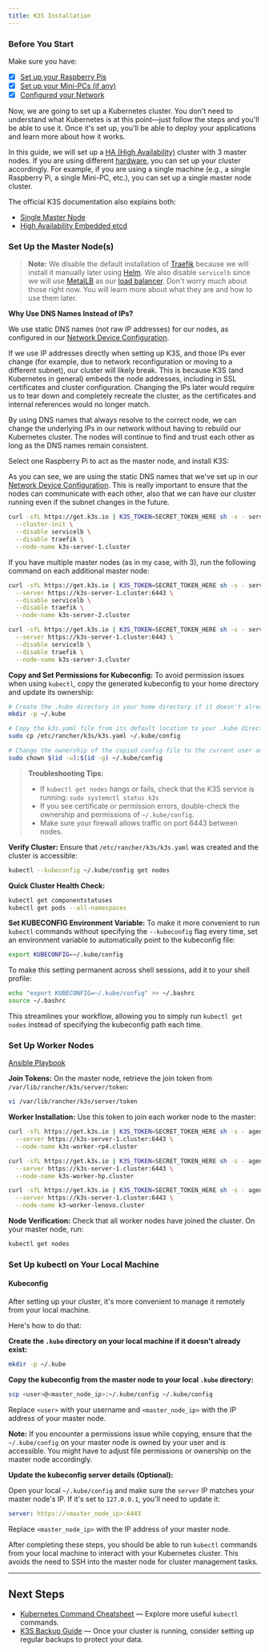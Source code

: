 ```yaml
---
title: K3S Installation
---
```


### Before You Start

Make sure you have:

- [x] [Set up your Raspberry Pis](../hardware-raspberry-pi-setup/raspberry-pi-setup.md)
- [x] [Set up your Mini-PCs (if any)](../hardware-raspberry-pi-setup/mini-pcs-setup.md)
- [x] [Configured your Network](../networking/mikrotik/network-overview.mdx)

Now, we are going to set up a Kubernetes cluster. You don't need to understand what Kubernetes is at this point—just follow the steps and you'll be able to use it. Once it's set up, you'll be able to deploy your applications and learn more about how it works.

In this guide, we will set up a [HA (High Availability)](https://en.wikipedia.org/wiki/High-availability_cluster) cluster with 3 master nodes. If you are using different [hardware](../hardware-raspberry-pi-setup/hardware.mdx), you can set up your cluster accordingly. For example, if you are using a single machine (e.g., a single Raspberry Pi, a single Mini-PC, etc.), you can set up a single master node cluster.

The official K3S documentation also explains both:

- [Single Master Node](https://docs.k3s.io/quick-start)
- [High Availability Embedded etcd](https://docs.k3s.io/datastore/ha-embedded)

### Set Up the Master Node(s)

> **Note:** We disable the default installation of [Traefik](https://traefik.io/traefik/) because we will install it manually later using [Helm](https://helm.sh/). We also disable `servicelb` since we will use [MetalLB](https://metallb.io/) as our [load balancer](<https://en.wikipedia.org/wiki/Load_balancing_(computing)>). Don't worry much about those right now. You will learn more about what they are and how to use them later.

**Why Use DNS Names Instead of IPs?**

We use static DNS names (not raw IP addresses) for our nodes, as configured in our [Network Device Configuration](../networking/mikrotik/device-configuration.mdx).

If we use IP addresses directly when setting up K3S, and those IPs ever change (for example, due to network reconfiguration or moving to a different subnet), our cluster will likely break. This is because K3S (and Kubernetes in general) embeds the node addresses, including in SSL certificates and cluster configuration. Changing the IPs later would require us to tear down and completely recreate the cluster, as the certificates and internal references would no longer match.

By using DNS names that always resolve to the correct node, we can change the underlying IPs in our network without having to rebuild our Kubernetes cluster. The nodes will continue to find and trust each other as long as the DNS names remain consistent.

Select one Raspberry Pi to act as the master node, and install K3S:

As you can see, we are using the static DNS names that we've set up in our [Network Device Configuration](../networking/mikrotik/device-configuration.mdx). This is really important to ensure that the nodes can communicate with each other, also that we can have our cluster running even if the subnet changes in the future.

```bash title="k3s-server-1.cluster"
curl -sfL https://get.k3s.io | K3S_TOKEN=SECRET_TOKEN_HERE sh -s - server \
  --cluster-init \
  --disable servicelb \
  --disable traefik \
  --node-name k3s-server-1.cluster
```

If you have multiple master nodes (as in my case, with 3), run the following command on each additional master node:

```bash title="k3s-server-2.cluster"
curl -sfL https://get.k3s.io | K3S_TOKEN=SECRET_TOKEN_HERE sh -s - server \
  --server https://k3s-server-1.cluster:6443 \
  --disable servicelb \
  --disable traefik \
  --node-name k3s-server-2.cluster
```

```bash title="k3s-server-3.cluster"
curl -sfL https://get.k3s.io | K3S_TOKEN=SECRET_TOKEN_HERE sh -s - server \
  --server https://k3s-server-1.cluster:6443 \
  --disable servicelb \
  --disable traefik \
  --node-name k3s-server-3.cluster
```

**Copy and Set Permissions for Kubeconfig:** To avoid permission issues when using `kubectl`, copy the generated kubeconfig to your home directory and update its ownership:

```bash title="Copy and Set Permissions for Kubeconfig"
# Create the .kube directory in your home directory if it doesn't already exist
mkdir -p ~/.kube

# Copy the k3s.yaml file from its default location to your .kube directory as the default kubectl config file
sudo cp /etc/rancher/k3s/k3s.yaml ~/.kube/config

# Change the ownership of the copied config file to the current user and group, so kubectl can access it without requiring sudo
sudo chown $(id -u):$(id -g) ~/.kube/config
```

> **Troubleshooting Tips:**
>
> - If `kubectl get nodes` hangs or fails, check that the K3S service is running:
>   `sudo systemctl status k3s`
> - If you see certificate or permission errors, double-check the ownership and permissions of `~/.kube/config`.
> - Make sure your firewall allows traffic on port 6443 between nodes.

**Verify Cluster:** Ensure that `/etc/rancher/k3s/k3s.yaml` was created and the cluster is accessible:

```bash title="Verify Cluster"
kubectl --kubeconfig ~/.kube/config get nodes
```

**Quick Cluster Health Check:**

```bash title="Quick Cluster Health Check"
kubectl get componentstatuses
kubectl get pods --all-namespaces
```

**Set KUBECONFIG Environment Variable:** To make it more convenient to run `kubectl` commands without specifying the `--kubeconfig` flag every time, set an environment variable to automatically point to the kubeconfig file:

```bash title="Set KUBECONFIG Environment Variable"
export KUBECONFIG=~/.kube/config
```

To make this setting permanent across shell sessions, add it to your shell profile:

```bash title="Set KUBECONFIG Environment Variable"
echo "export KUBECONFIG=~/.kube/config" >> ~/.bashrc
source ~/.bashrc
```

This streamlines your workflow, allowing you to simply run `kubectl get nodes` instead of specifying the kubeconfig path each time.

### Set Up Worker Nodes

[Ansible Playbook](/ansible/playbooks/join-worker-nodes-and-setup-kube-config.yml)

**Join Tokens:** On the master node, retrieve the join token from `/var/lib/rancher/k3s/server/token`:

```bash title="Join Tokens"
vi /var/lib/rancher/k3s/server/token
```

**Worker Installation:** Use this token to join each worker node to the master:

```bash title="Worker Installation"
curl -sfL https://get.k3s.io | K3S_TOKEN=SECRET_TOKEN_HERE sh -s - agent \
  --server https://k3s-server-1.cluster:6443 \
  --node-name k3s-worker-rp4.cluster

curl -sfL https://get.k3s.io | K3S_TOKEN=SECRET_TOKEN_HERE sh -s - agent \
  --server https://k3s-server-1.cluster:6443 \
  --node-name k3s-worker-hp.cluster

curl -sfL https://get.k3s.io | K3S_TOKEN=SECRET_TOKEN_HERE sh -s - agent \
  --server https://k3s-server-1.cluster:6443 \
  --node-name k3-worker-lenovo.cluster
```

**Node Verification:** Check that all worker nodes have joined the cluster. On your master node, run:

```bash title="Node Verification"
kubectl get nodes
```

### Set Up kubectl on Your Local Machine

#### Kubeconfig

After setting up your cluster, it's more convenient to manage it remotely from your local machine.

Here's how to do that:

**Create the `.kube` directory on your local machine if it doesn't already exist:**

```bash title="Create the .kube directory on your local machine"
mkdir -p ~/.kube
```

**Copy the kubeconfig from the master node to your local `.kube` directory:**

```bash title="Copy the kubeconfig from the master node to your local .kube directory"
scp <user>@<master_node_ip>:~/.kube/config ~/.kube/config
```

Replace `<user>` with your username and `<master_node_ip>` with the IP address of your master node.

**Note:** If you encounter a permissions issue while copying, ensure that the `~/.kube/config` on your master node is owned by your user and is accessible. You might have to adjust file permissions or ownership on the master node accordingly.

**Update the kubeconfig server details (Optional):**

Open your local `~/.kube/config` and make sure the `server` IP matches your master node's IP. If it's set to `127.0.0.1`, you'll need to update it:

```yaml title="Update the kubeconfig server details"
server: https://<master_node_ip>:6443
```

Replace `<master_node_ip>` with the IP address of your master node.

After completing these steps, you should be able to run `kubectl` commands from your local machine to interact with your Kubernetes cluster. This avoids the need to SSH into the master node for cluster management tasks.

---

## Next Steps

- [Kubernetes Command Cheatsheet](./common-kubernetes-commands.md) — Explore more useful `kubectl` commands.
- [K3S Backup Guide](./k3s-backup.md) — Once your cluster is running, consider setting up regular backups to protect your data.
